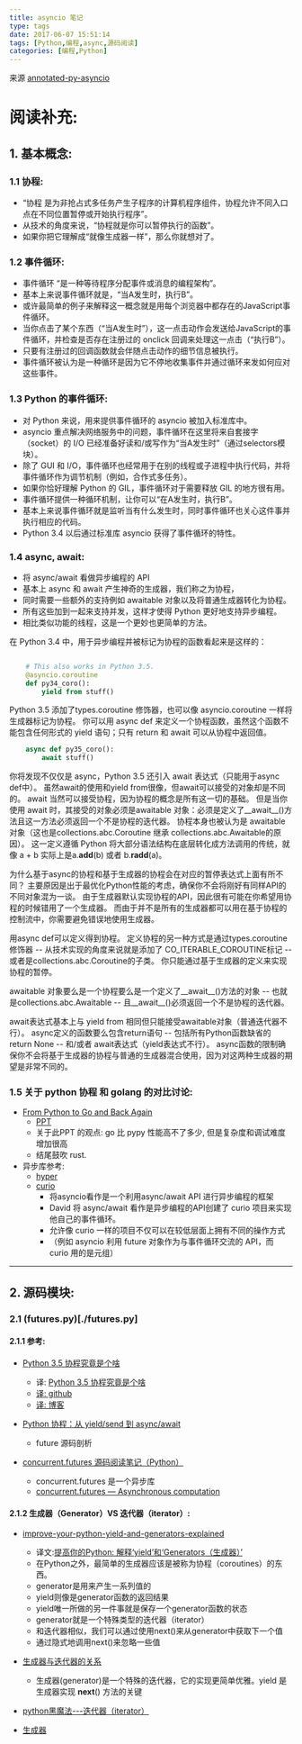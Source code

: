 ```yaml
---
title: asyncio 笔记
type: tags
date: 2017-06-07 15:51:14
tags: [Python,编程,async,源码阅读]
categories: [编程,Python]
---
```


来源 [annotated-py-asyncio](https://github.com/hhstore/annotated-py-asyncio)

# 阅读补充:

## 1. 基本概念:

### 1.1 协程:

- “协程 是为非抢占式多任务产生子程序的计算机程序组件，协程允许不同入口点在不同位置暂停或开始执行程序”。
- 从技术的角度来说，“协程就是你可以暂停执行的函数”。
- 如果你把它理解成“就像生成器一样”，那么你就想对了。

<!--more-->

### 1.2 事件循环:

- 事件循环 “是一种等待程序分配事件或消息的编程架构”。
- 基本上来说事件循环就是，“当A发生时，执行B”。
- 或许最简单的例子来解释这一概念就是用每个浏览器中都存在的JavaScript事件循环。
- 当你点击了某个东西（“当A发生时”），这一点击动作会发送给JavaScript的事件循环，并检查是否存在注册过的 onclick 回调来处理这一点击（“执行B”）。
- 只要有注册过的回调函数就会伴随点击动作的细节信息被执行。
- 事件循环被认为是一种循环是因为它不停地收集事件并通过循环来发如何应对这些事件。



### 1.3 Python 的事件循环:

- 对 Python 来说，用来提供事件循环的 asyncio 被加入标准库中。
- asyncio 重点解决网络服务中的问题，事件循环在这里将来自套接字（socket）的 I/O 已经准备好读和/或写作为“当A发生时”（通过selectors模块）。
- 除了 GUI 和 I/O，事件循环也经常用于在别的线程或子进程中执行代码，并将事件循环作为调节机制（例如，合作式多任务）。
- 如果你恰好理解 Python 的 GIL，事件循环对于需要释放 GIL 的地方很有用。
- 事件循环提供一种循环机制，让你可以“在A发生时，执行B”。
- 基本上来说事件循环就是监听当有什么发生时，同时事件循环也关心这件事并执行相应的代码。
- Python 3.4 以后通过标准库 asyncio 获得了事件循环的特性。


### 1.4 async, await:

- 将 async/await 看做异步编程的 API
- 基本上 async 和 await 产生神奇的生成器，我们称之为协程，
- 同时需要一些额外的支持例如 awaitable 对象以及将普通生成器转化为协程。
- 所有这些加到一起来支持并发，这样才使得 Python 更好地支持异步编程。
- 相比类似功能的线程，这是一个更妙也更简单的方法。





在 Python 3.4 中，用于异步编程并被标记为协程的函数看起来是这样的：

~~~Python

    # This also works in Python 3.5.
    @asyncio.coroutine
    def py34_coro():
        yield from stuff()
~~~


Python 3.5 添加了types.coroutine 修饰器，也可以像 asyncio.coroutine 一样将生成器标记为协程。
你可以用 async def 来定义一个协程函数，虽然这个函数不能包含任何形式的 yield 语句；只有 return 和 await 可以从协程中返回值。

~~~Python
    async def py35_coro():
        await stuff()
~~~

你将发现不仅仅是 async，Python 3.5 还引入 await 表达式（只能用于async def中）。
虽然await的使用和yield from很像，但await可以接受的对象却是不同的。
await 当然可以接受协程，因为协程的概念是所有这一切的基础。
但是当你使用 await 时，其接受的对象必须是awaitable 对象：必须是定义了__await__()方法且这一方法必须返回一个不是协程的迭代器。
协程本身也被认为是 awaitable 对象（这也是collections.abc.Coroutine 继承 collections.abc.Awaitable的原因）。
这一定义遵循 Python 将大部分语法结构在底层转化成方法调用的传统，就像 a + b 实际上是a.__add__(b) 或者 b.__radd__(a)。


为什么基于async的协程和基于生成器的协程会在对应的暂停表达式上面有所不同？
主要原因是出于最优化Python性能的考虑，确保你不会将刚好有同样API的不同对象混为一谈。
由于生成器默认实现协程的API，因此很有可能在你希望用协程的时候错用了一个生成器。
而由于并不是所有的生成器都可以用在基于协程的控制流中，你需要避免错误地使用生成器。


用async def可以定义得到协程。
定义协程的另一种方式是通过types.coroutine修饰器
    -- 从技术实现的角度来说就是添加了 CO_ITERABLE_COROUTINE标记
    -- 或者是collections.abc.Coroutine的子类。
你只能通过基于生成器的定义来实现协程的暂停。


awaitable 对象要么是一个协程要么是一个定义了__await__()方法的对象
    -- 也就是collections.abc.Awaitable
    -- 且__await__()必须返回一个不是协程的迭代器。


await表达式基本上与 yield from 相同但只能接受awaitable对象（普通迭代器不行）。
async定义的函数要么包含return语句
    -- 包括所有Python函数缺省的return None
    -- 和/或者 await表达式（yield表达式不行）。
async函数的限制确保你不会将基于生成器的协程与普通的生成器混合使用，因为对这两种生成器的期望是非常不同的。





### 1.5 关于 python 协程 和 golang 的对比讨论:

- [From Python to Go and Back Again](https://news.ycombinator.com/item?id=10402307)
    - [PPT](https://docs.google.com/presentation/d/1LO_WI3N-3p2Wp9PDWyv5B6EGFZ8XTOTNJ7Hd40WOUHo/mobilepresent?pli=1&slide=id.g70b0035b2_1_154)
    - 关于此PPT 的观点: go 比 pypy 性能高不了多少, 但是复杂度和调试难度增加很高
    - 结尾鼓吹 rust.
- 异步库参考:
    - [hyper](https://github.com/Lukasa/hyper)
    - [curio](https://github.com/dabeaz/curio)
        - 将asyncio看作是一个利用async/await API 进行异步编程的框架
        - David 将 async/await 看作是异步编程的API创建了 curio 项目来实现他自己的事件循环。
        - 允许像 curio 一样的项目不仅可以在较低层面上拥有不同的操作方式
        - （例如 asyncio 利用 future 对象作为与事件循环交流的 API，而 curio 用的是元组）

---

## 2. 源码模块:

### 2.1 (futures.py)[./futures.py]


#### 2.1.1 参考:


- [Python 3.5 协程究竟是个啥](http://www.snarky.ca/how-the-heck-does-async-await-work-in-python-3-5)
    - 译: [Python 3.5 协程究竟是个啥](https://juejin.im/entry/56ea295ed342d300546e1e22)
    - [译: github](https://github.com/xitu/gold-miner/blob/master/TODO/how-the-heck-does-async-await-work-in-python-3-5.md)
    - [译: 博客](http://blog.rainy.im/2016/03/10/how-the-heck-does-async-await-work-in-python-3-5/)


- [Python 协程：从 yield/send 到 async/await](http://www.woola.net/detail/2016-10-18-python-coprocessor.html)
    - future 源码剖析

- [concurrent.futures 源码阅读笔记（Python）](https://toutiao.io/posts/9sygwc/preview)
    - concurrent.futures 是一个异步库
    - [concurrent.futures — Asynchronous computation](http://pythonhosted.org/futures/index.html)



#### 2.1.2 生成器（Generator）VS 迭代器（iterator）:

- [improve-your-python-yield-and-generators-explained](http://www.jeffknupp.com/blog/2013/04/07/improve-your-python-yield-and-generators-explained/)
    - 译文:[提高你的Python: 解释‘yield’和‘Generators（生成器）’](https://www.oschina.net/translate/improve-your-python-yield-and-generators-explained)
    - 在Python之外，最简单的生成器应该是被称为协程（coroutines）的东西。
    - generator是用来产生一系列值的
    - yield则像是generator函数的返回结果
    - yield唯一所做的另一件事就是保存一个generator函数的状态
    - generator就是一个特殊类型的迭代器（iterator）
    - 和迭代器相似，我们可以通过使用next()来从generator中获取下一个值
    - 通过隐式地调用next()来忽略一些值

- [生成器与迭代器的关系](http://kuanghy.github.io/2016/05/18/python-iteration)
    - 生成器(generator)是一个特殊的迭代器，它的实现更简单优雅。yield 是生成器实现 __next__() 方法的关键

- [python黑魔法---迭代器（iterator）](http://www.jianshu.com/p/dcf83643deeb)

- [生成器](http://www.liaoxuefeng.com/wiki/001374738125095c955c1e6d8bb493182103fac9270762a000/00138681965108490cb4c13182e472f8d87830f13be6e88000)




